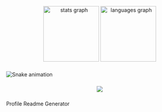<div align="center">
  <img src="https://github-readme-stats.vercel.app/api?hide_title=false&hide_rank=false&show_icons=true&include_all_commits=true&count_private=true&disable_animations=false&theme=dracula&locale=en&hide_border=false&username=feriagusetiawan" height="150" alt="stats graph"  />
  <img src="https://github-readme-stats.vercel.app/api/top-langs?locale=en&hide_title=false&layout=compact&card_width=320&langs_count=5&theme=dracula&hide_border=false&username=feriagusetiawan" height="150" alt="languages graph"  />
</div>

###

<img href="https://raw.githubusercontent.com/feriagusetiawan/feriagusetiawan/blob/output/snake.svg" alt="Snake animation" />

###

<div align="center">
  <img src="https://profile-counter.glitch.me/feriagusetiawan/count.svg?"  />
</div>

###
Profile Readme Generator